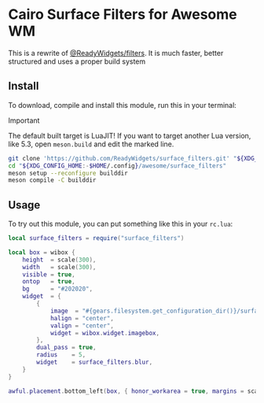 # Cairo Surface Filters for Awesome WM

This is a rewrite of [@ReadyWidgets/filters](https://github.com/ReadyWidgets/filters). It is much faster, better structured and uses a proper build system

## Install

To download, compile and install this module, run this in your terminal:

> [!IMPORTANT]
> The default built target is LuaJIT! If you want to target another Lua version, like 5.3, open `meson.build` and edit the marked line.

```sh
git clone 'https://github.com/ReadyWidgets/surface_filters.git' "${XDG_CONFIG_HOME:-$HOME/.config}/awesome/surface_filters"
cd "${XDG_CONFIG_HOME:-$HOME/.config}/awesome/surface_filters"
meson setup --reconfigure builddir
meson compile -C builddir
```

## Usage

To try out this module, you can put something like this in your `rc.lua`:

```lua
local surface_filters = require("surface_filters")

local box = wibox {
	height  = scale(300),
	width   = scale(300),
	visible = true,
	ontop   = true,
	bg      = "#202020",
	widget  = {
		{
			image  = "#{gears.filesystem.get_configuration_dir()}/surface_filters/test1.png",
			halign = "center",
			valign = "center",
			widget = wibox.widget.imagebox,
		},
		dual_pass = true,
		radius    = 5,
		widget    = surface_filters.blur,
	}
}

awful.placement.bottom_left(box, { honor_workarea = true, margins = scale(5) })
```